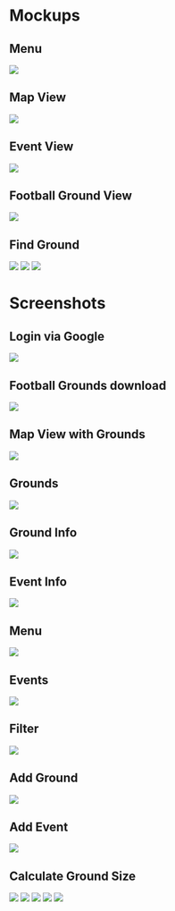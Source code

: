 # Mockups
## Menu
![](mockups/menu-left.png)
## Map View
![](mockups/map-view.png)
## Event View
![](mockups/event-view.png)
## Football Ground View
![](mockups/bolzer-view.png)
## Find Ground
![](mockups/bolzer-list-filter-active-view.png)![](mockups/bolzer-list-filter-view.png)![](mockups/bolzer-list-view.png)# Screenshots
## Login via Google
![](screenshots/Screenshot_2014-10-07-11-49-35.png)
## Football Grounds download![](screenshots/Screenshot_2014-10-07-11-50-37.png)
## Map View with Grounds![](screenshots/Screenshot_2014-10-07-11-51-05.png)
## Grounds![](screenshots/Screenshot_2014-10-07-11-51-15.png)
## Ground Info![](screenshots/Screenshot_2014-10-07-11-52-01.png)
## Event Info![](screenshots/Screenshot_2014-10-07-11-52-17.png)
## Menu![](screenshots/Screenshot_2014-10-07-11-52-31.png)
## Events![](screenshots/Screenshot_2014-10-07-11-52-41.png)
## Filter![](screenshots/Screenshot_2014-10-07-11-53-01.png)
## Add Ground![](screenshots/Screenshot_2014-10-07-11-54-02.png)
## Add Event![](screenshots/Screenshot_2014-10-07-11-55-18.png)
## Calculate Ground Size![](screenshots/Screenshot_2014-10-15-12-26-37.png)![](screenshots/Screenshot_2014-10-15-12-26-45.png)![](screenshots/Screenshot_2014-10-15-12-26-52.png)![](screenshots/Screenshot_2014-10-15-12-27-01.png)![](screenshots/Screenshot_2014-10-15-12-27-08.png)